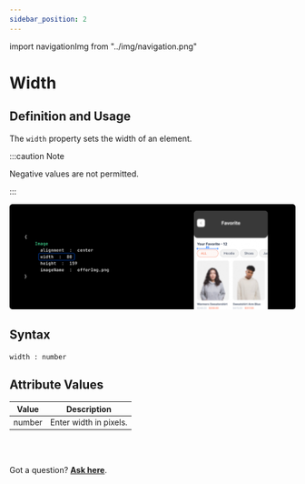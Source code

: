 ```yaml
---
sidebar_position: 2
---
```


import navigationImg from "../img/navigation.png"

# Width 

## Definition and Usage

The `width` property sets the width of an element.

:::caution Note

Negative values are not permitted.

:::
 

![Example banner](./img/Image-width.png)

## Syntax
```js"
width : number
```

## Attribute Values


<table className="table-key keyboardKey">
  <thead>
    <tr>
      <th>Value</th>
      <th>Description</th>
    </tr>
  </thead>
  <tbody>
    <tr>
      <td>number</td>
      <td>Enter width in pixels.</td>
    </tr>
  </tbody>
</table>



<br/>
<br/>

 Got a question? [**Ask here**](https://discord.com/invite/rFMnCG5MZ7).